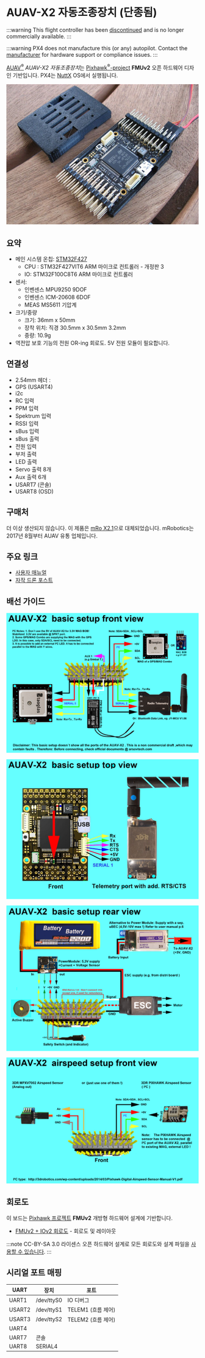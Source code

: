 # AUAV-X2 자동조종장치 (단종됨)

:::warning
This flight controller has been [discontinued](../flight_controller/autopilot_experimental.md) and is no longer commercially available.
:::


:::warning PX4 does not manufacture this (or any) autopilot. Contact the [manufacturer](https://store.mrobotics.io/) for hardware support or compliance issues.
:::

[AUAV<sup>&reg;</sup>](http://www.auav.com/) *AUAV-X2 자동조종장치*는 [Pixhawk<sup>&reg;</sup>-project](https://pixhawk.org/) **FMUv2** 오픈 하드웨어 디자인 기반입니다.  PX4는 [NuttX](https://nuttx.apache.org/) OS에서 실행됩니다.

![AUAVX2 케이스 2](../../assets/flight_controller/auav_x2/auavx2_case2.jpg)


## 요약

* 메인 시스템 온칩: [STM32F427](http://www.st.com/web/en/catalog/mmc/FM141/SC1169/SS1577/LN1789)
  * CPU : STM32F427VIT6 ARM 마이크로 컨트롤러 - 개정판 3
  * IO: STM32F100C8T6 ARM 마이크로 컨트롤러
* 센서:
  * 인벤센스 MPU9250 9DOF
  * 인벤센스 ICM-20608 6DOF
  * MEAS MS5611 기압계
* 크기/중량
  * 크기: 36mm x 50mm
  * 장착 위치: 직경 30.5mm x 30.5mm 3.2mm
  * 중량: 10.9g
* 역전압 보호 기능의 전원 OR-ing 회로도. 5V 전원 모듈이 필요합니다.

## 연결성

* 2.54mm 헤더 :
* GPS (USART4)
* i2c
* RC 입력
* PPM 입력
* Spektrum 입력
* RSSI 입력
* sBus 입력
* sBus 출력
* 전원 입력
* 부저 출력
* LED 출력
* Servo 출력 8개
* Aux 출력 6개
* USART7 (콘솔)
* USART8 (OSD)

## 구매처

더 이상 생산되지 않습니다. 이 제품은 [mRo X2.1](mro_x2.1.md)으로 대체되었습니다. mRobotics는 2017년 8월부터 AUAV 유통 업체입니다.

## 주요 링크

* [사용자 매뉴얼](http://arsovtech.com/wp-content/uploads/2015/08/AUAV-X2-user-manual-EN.pdf)
* [자작 드론 포스트](http://diydrones.com/profiles/blogs/introducing-the-auav-x2-1-flight-controller)


## 배선 가이드

![AUAV-X2 기본 설정 3](../../assets/flight_controller/auav_x2/auav_x2_basic_setup_3.png)

![AUAV-X2 기본 설정 2](../../assets/flight_controller/auav_x2/auav_x2_basic_setup_2.jpg)

![AUAV-X2 기본 설정 1](../../assets/flight_controller/auav_x2/auav_x2_basic_setup_1.png)

![AUAV-X2- 대기 속도 설정 3](../../assets/flight_controller/auav_x2/auav_x2_airspeed_setup_3.png)



## 회로도

이 보드는 [Pixhawk 프로젝트](https://pixhawk.org/) **FMUv2** 개방형 하드웨어 설계에 기반합니다.

* [FMUv2 + IOv2 회로도](https://raw.githubusercontent.com/PX4/Hardware/master/FMUv2/PX4FMUv2.4.5.pdf) - 회로도 및 레이아웃

:::note CC-BY-SA 3.0 라이센스 오픈 하드웨어 설계로 모든 회로도와 설계 파일을 [사용할 수 있습니다](https://github.com/PX4/Hardware).
:::

## 시리얼 포트 매핑

| UART   | 장치         | 포트             |
| ------ | ---------- | -------------- |
| UART1  | /dev/ttyS0 | IO 디버그         |
| USART2 | /dev/ttyS1 | TELEM1 (흐름 제어) |
| USART3 | /dev/ttyS2 | TELEM2 (흐름 제어) |
| UART4  |            |                |
| UART7  | 콘솔         |                |
| UART8  | SERIAL4    |                |